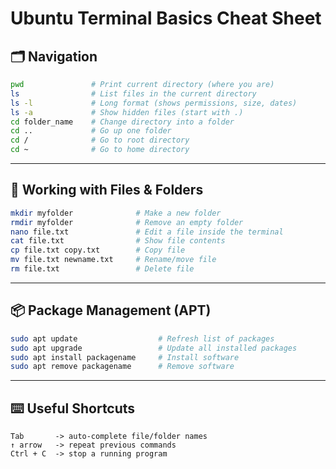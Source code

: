 # Ubuntu Terminal Basics Cheat Sheet

## 🗂️ Navigation
```bash
pwd               # Print current directory (where you are)
ls                # List files in the current directory
ls -l             # Long format (shows permissions, size, dates)
ls -a             # Show hidden files (start with .)
cd folder_name    # Change directory into a folder
cd ..             # Go up one folder
cd /              # Go to root directory
cd ~              # Go to home directory
```

---

## 📁 Working with Files & Folders
```bash
mkdir myfolder              # Make a new folder
rmdir myfolder              # Remove an empty folder
nano file.txt               # Edit a file inside the terminal
cat file.txt                # Show file contents
cp file.txt copy.txt        # Copy file
mv file.txt newname.txt     # Rename/move file
rm file.txt                 # Delete file
```

---

## 📦 Package Management (APT)
```bash
sudo apt update                  # Refresh list of packages
sudo apt upgrade                 # Update all installed packages
sudo apt install packagename     # Install software
sudo apt remove packagename      # Remove software
```

---

## ⌨️ Useful Shortcuts
```
Tab       -> auto-complete file/folder names
↑ arrow   -> repeat previous commands
Ctrl + C  -> stop a running program
```
